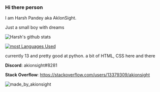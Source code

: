 ### Hi there person

I am Harsh Pandey aka AkIonSight. 

Just a small boy with dreams 

![Harsh's github stats](https://github-readme-stats.vercel.app/api?username=AkIonSight&show_icons=true&theme=tokyonight) 

[![most Languages Used](https://github-readme-stats.vercel.app/api/top-langs/?username=AkIonSight)](https://github.com/anuraghazra/github-readme-stats)


currently 13 and pretty good at python. a bit of HTML, CSS here and there

**Discord**: akionsight#8281

**Stack Overflow**: https://stackoverflow.com/users/13379309/akionsight

![made_by_akionsight](https://img.shields.io/badge/Made%20By-AkIonSight-red)
